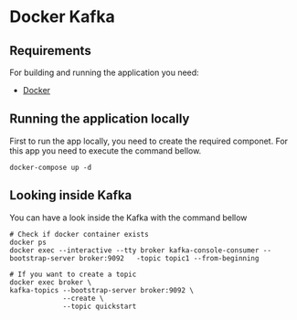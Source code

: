 # Docker Kafka

## Requirements

For building and running the application you need:

- [Docker](https://docs.docker.com/desktop/install/mac-install/)

## Running the application locally

First to run the app locally, you need to create the required componet. For this app you need to execute the command bellow.
```shell
docker-compose up -d
```

## Looking inside Kafka
You can have a look inside the Kafka with the command bellow
```shell
# Check if docker container exists
docker ps 
docker exec --interactive --tty broker kafka-console-consumer --bootstrap-server broker:9092   -topic topic1 --from-beginning

# If you want to create a topic
docker exec broker \
kafka-topics --bootstrap-server broker:9092 \
             --create \
             --topic quickstart
```